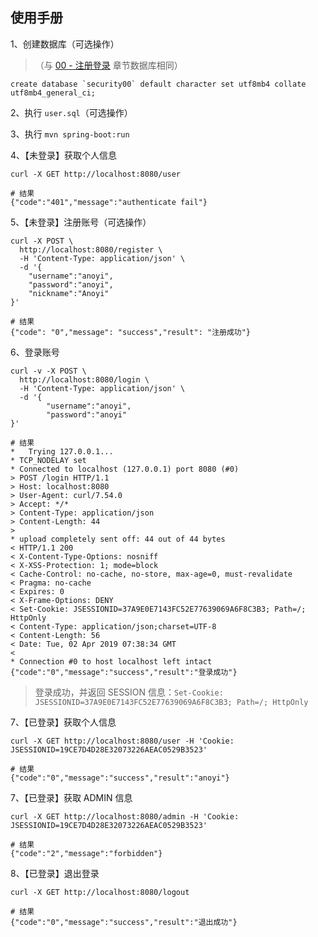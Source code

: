 ## 使用手册

1、创建数据库（可选操作）
>（与 [00 - 注册登录](https://github.com/ChinaSilence/spring-security-demos/tree/master/00%20-%20%E6%B3%A8%E5%86%8C%E7%99%BB%E5%BD%95) 章节数据库相同）
```
create database `security00` default character set utf8mb4 collate utf8mb4_general_ci;
```

2、执行 `user.sql`（可选操作）

3、执行 `mvn spring-boot:run`

4、【未登录】获取个人信息
```
curl -X GET http://localhost:8080/user

# 结果
{"code":"401","message":"authenticate fail"}
```

5、【未登录】注册账号（可选操作）
```
curl -X POST \
  http://localhost:8080/register \
  -H 'Content-Type: application/json' \
  -d '{
	"username":"anoyi",
	"password":"anoyi",
	"nickname":"Anoyi"
}'

# 结果
{"code": "0","message": "success","result": "注册成功"}
```


6、登录账号
```
curl -v -X POST \
  http://localhost:8080/login \
  -H 'Content-Type: application/json' \
  -d '{
        "username":"anoyi",
        "password":"anoyi"
}'

# 结果
*   Trying 127.0.0.1...
* TCP_NODELAY set
* Connected to localhost (127.0.0.1) port 8080 (#0)
> POST /login HTTP/1.1
> Host: localhost:8080
> User-Agent: curl/7.54.0
> Accept: */*
> Content-Type: application/json
> Content-Length: 44
>
* upload completely sent off: 44 out of 44 bytes
< HTTP/1.1 200
< X-Content-Type-Options: nosniff
< X-XSS-Protection: 1; mode=block
< Cache-Control: no-cache, no-store, max-age=0, must-revalidate
< Pragma: no-cache
< Expires: 0
< X-Frame-Options: DENY
< Set-Cookie: JSESSIONID=37A9E0E7143FC52E77639069A6F8C3B3; Path=/; HttpOnly
< Content-Type: application/json;charset=UTF-8
< Content-Length: 56
< Date: Tue, 02 Apr 2019 07:38:34 GMT
<
* Connection #0 to host localhost left intact
{"code":"0","message":"success","result":"登录成功"}
```
> 登录成功，并返回 SESSION 信息：`Set-Cookie: JSESSIONID=37A9E0E7143FC52E77639069A6F8C3B3; Path=/; HttpOnly`

7、【已登录】获取个人信息
```
curl -X GET http://localhost:8080/user -H 'Cookie: JSESSIONID=19CE7D4D28E32073226AEAC0529B3523'

# 结果
{"code":"0","message":"success","result":"anoyi"}
```

7、【已登录】获取 ADMIN 信息
```
curl -X GET http://localhost:8080/admin -H 'Cookie: JSESSIONID=19CE7D4D28E32073226AEAC0529B3523'

# 结果
{"code":"2","message":"forbidden"}
```

8、【已登录】退出登录
```
curl -X GET http://localhost:8080/logout

# 结果
{"code":"0","message":"success","result":"退出成功"}
```